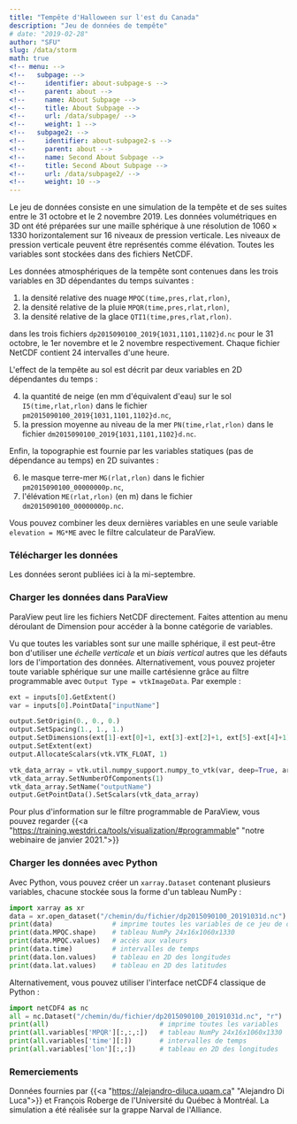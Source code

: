 ```yaml
---
title: "Tempête d'Halloween sur l'est du Canada"
description: "Jeu de données de tempête"
# date: "2019-02-28"
author: "SFU"
slug: /data/storm
math: true
<!-- menu: -->
<!--   subpage: -->
<!--     identifier: about-subpage-s -->
<!--     parent: about -->
<!--     name: About Subpage -->
<!--     title: About Subpage -->
<!--     url: /data/subpage/ -->
<!--     weight: 1 -->
<!--   subpage2: -->
<!--     identifier: about-subpage2-s -->
<!--     parent: about -->
<!--     name: Second About Subpage -->
<!--     title: Second About Subpage -->
<!--     url: /data/subpage2/ -->
<!--     weight: 10 -->
---
```


Le jeu de données consiste en une simulation de la tempête et de ses suites entre le 31 octobre et le 2 novembre 2019. Les données volumétriques en 3D ont été préparées sur une maille sphérique à une résolution de $1060\times 1330$ horizontalement sur $16$ niveaux de pression verticale. Les niveaux de pression verticale peuvent être représentés comme élévation. Toutes les variables sont stockées dans des fichiers NetCDF.

Les données atmosphériques de la tempête sont contenues dans les trois variables en 3D dépendantes du temps suivantes :

1. la densité relative des nuage `MPQC(time,pres,rlat,rlon)`,
2. la densité relative de la pluie `MPQR(time,pres,rlat,rlon)`,
3. la densité relative de la glace `QTI1(time,pres,rlat,rlon)`.

dans les trois fichiers `dp2015090100_2019{1031,1101,1102}d.nc` pour le 31 octobre, le 1er novembre et le 2 novembre respectivement. Chaque fichier NetCDF contient 24 intervalles d'une heure.

L'effect de la tempête au sol est décrit par deux variables en 2D dépendantes du temps :

4. la quantité de neige (en mm d'équivalent d'eau) sur le sol `I5(time,rlat,rlon)` dans le fichier `pm2015090100_2019{1031,1101,1102}d.nc`,
5. la pression moyenne au niveau de la mer `PN(time,rlat,rlon)` dans le fichier `dm2015090100_2019{1031,1101,1102}d.nc`.

Enfin, la topographie est fournie par les variables statiques (pas de dépendance au temps) en 2D suivantes :

6. le masque terre-mer `MG(rlat,rlon)` dans le fichier `pm2015090100_00000000p.nc`,
7. l'élévation `ME(rlat,rlon)` (en m) dans le fichier `dm2015090100_00000000p.nc`.

Vous pouvez combiner les deux dernières variables en une seule variable `elevation = MG*ME` avec le filtre calculateur de ParaView.

### Télécharger les données

Les données seront publiées ici à la mi-septembre.

### Charger les données dans ParaView

ParaView peut lire les fichiers NetCDF directement. Faites attention au menu déroulant de Dimension pour accéder à la bonne catégorie de variables.

Vu que toutes les variables sont sur une maille sphérique, il est peut-être bon d'utiliser une *échelle verticale* et un *biais vertical* autres que les défauts lors de l'importation des données. Alternativement, vous pouvez projeter toute variable sphérique sur une maille cartésienne grâce au filtre programmable avec `Output Type = vtkImageData`. Par exemple :

```py
ext = inputs[0].GetExtent()
var = inputs[0].PointData["inputName"]

output.SetOrigin(0., 0., 0.)
output.SetSpacing(1., 1., 1.)
output.SetDimensions(ext[1]-ext[0]+1, ext[3]-ext[2]+1, ext[5]-ext[4]+1)
output.SetExtent(ext)
output.AllocateScalars(vtk.VTK_FLOAT, 1)

vtk_data_array = vtk.util.numpy_support.numpy_to_vtk(var, deep=True, array_type=vtk.VTK_FLOAT)
vtk_data_array.SetNumberOfComponents(1)
vtk_data_array.SetName("outputName")
output.GetPointData().SetScalars(vtk_data_array)
```

Pour plus d'information sur le filtre programmable de ParaView, vous pouvez regarder {{<a "https://training.westdri.ca/tools/visualization/#programmable" "notre webinaire de janvier 2021.">}}

### Charger les données avec Python

Avec Python, vous pouvez créer un `xarray.Dataset` contenant plusieurs variables, chacune stockée sous la forme d'un tableau NumPy :

```py
import xarray as xr
data = xr.open_dataset("/chemin/du/fichier/dp2015090100_20191031d.nc")
print(data)               # imprime toutes les variables de ce jeu de données
print(data.MPQC.shape)    # tableau NumPy 24x16x1060x1330
print(data.MPQC.values)   # accès aux valeurs
print(data.time)          # intervalles de temps
print(data.lon.values)    # tableau en 2D des longitudes
print(data.lat.values)    # tableau en 2D des latitudes
```

Alternativement, vous pouvez utiliser l'interface netCDF4 classique de Python :

```py
import netCDF4 as nc
all = nc.Dataset("/chemin/du/fichier/dp2015090100_20191031d.nc", "r")
print(all)                            # imprime toutes les variables
print(all.variables['MPQR'][:,:,:])   # tableau NumPy 24x16x1060x1330
print(all.variables['time'][:])       # intervalles de temps
print(all.variables['lon'][:,:])      # tableau en 2D des longitudes
```

<!-- ### Références -->

### Remerciements

Données fournies par {{<a "https://alejandro-diluca.uqam.ca" "Alejandro Di Luca">}} et François Roberge de l'Université du Québec à Montréal. La simulation a été réalisée sur la grappe Narval de l'Alliance.
